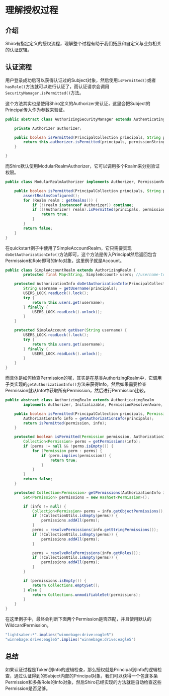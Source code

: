# 理解授权过程

## 介绍

Shiro有指定定义的授权流程，理解整个过程有助于我们拓展和自定义与业务相关的认证逻辑。

## 认证流程

用户登录成功后可以获得认证过的Subject对象，然后使用`isPermitted()`或者`hasRole()`方法就可以进行认证了，而认证请求会调用`SecurityManager.isPermitted()`方法。

这个方法其实也是使用Shiro定义的Authorizer来认证，这里会把Subject的Principal传入作为参数来验证。

```java
public abstract class AuthorizingSecurityManager extends AuthenticatingSecurityManager {

    private Authorizer authorizer;

    public boolean isPermitted(PrincipalCollection principals, String permissionString) {
        return this.authorizer.isPermitted(principals, permissionString);
    }

}
```	

而Shiro默认使用ModularRealmAuthorizer，它可以调用多个Realm来分别验证权限。

```java
public class ModularRealmAuthorizer implements Authorizer, PermissionResolverAware, RolePermissionResolverAware {

    public boolean isPermitted(PrincipalCollection principals, String permission) {
        assertRealmsConfigured();
        for (Realm realm : getRealms()) {
            if (!(realm instanceof Authorizer)) continue;
            if (((Authorizer) realm).isPermitted(principals, permission)) {
                return true;
            }
        }
        return false;
    }
}
```

在quickstart例子中使用了SimpleAccountRealm，它只需要实现`doGetAuthorizationInfo()`方法即可，这个方法是传入Principal然后返回包含Permission和Role即可的Info对象，这里例子就是Account。

```java
public class SimpleAccountRealm extends AuthorizingRealm {
    	protected final Map<String, SimpleAccount> users; //username-to-SimpleAccount

    protected AuthorizationInfo doGetAuthorizationInfo(PrincipalCollection principals) {
        String username = getUsername(principals);
        USERS_LOCK.readLock().lock();
        try {
            return this.users.get(username);
        } finally {
            USERS_LOCK.readLock().unlock();
        }
    }

    protected SimpleAccount getUser(String username) {
        USERS_LOCK.readLock().lock();
        try {
            return this.users.get(username);
        } finally {
            USERS_LOCK.readLock().unlock();
        }
    }
}
```

而具体是如何检查Permission的呢，其实是在基类AuthorizingRealm中，它调用子类实现的`getAuthorizationInfo()`方法来获得Info，然后如果需要检查Permission就从Info中获取所有Permission，然后进行Permission比较。

```java
public abstract class AuthorizingRealm extends AuthenticatingRealm
        implements Authorizer, Initializable, PermissionResolverAware, RolePermissionResolverAware {

    public boolean isPermitted(PrincipalCollection principals, Permission permission) {
        AuthorizationInfo info = getAuthorizationInfo(principals);
        return isPermitted(permission, info);
    }

    protected boolean isPermitted(Permission permission, AuthorizationInfo info) {
        Collection<Permission> perms = getPermissions(info);
        if (perms != null && !perms.isEmpty()) {
            for (Permission perm : perms) {
                if (perm.implies(permission)) {
                    return true;
                }
            }
        }
        return false;
    }

    protected Collection<Permission> getPermissions(AuthorizationInfo info) {
        Set<Permission> permissions = new HashSet<Permission>();

        if (info != null) {
            Collection<Permission> perms = info.getObjectPermissions();
            if (!CollectionUtils.isEmpty(perms)) {
                permissions.addAll(perms);
            }
            perms = resolvePermissions(info.getStringPermissions());
            if (!CollectionUtils.isEmpty(perms)) {
                permissions.addAll(perms);
            }

            perms = resolveRolePermissions(info.getRoles());
            if (!CollectionUtils.isEmpty(perms)) {
                permissions.addAll(perms);
            }
        }

        if (permissions.isEmpty()) {
            return Collections.emptySet();
        } else {
            return Collections.unmodifiableSet(permissions);
        }
    }
}
```

在这里例子中，最终会判断下面两个Permission是否匹配，并且使用默认的WildcardPermission。

```java
"lightsaber:*".implies("winnebage:drive:eagle5")
"winnebage:drive:eagle5".implies("winnebage:drive:eagle5")
```

## 总结

如果认证过程是Token到Info的逻辑检查，那么授权就是Principal到Info的逻辑检查，通过认证得到的Subject内部的Principal对象，我们可以获得一个包含多条Permission和多条Role的Info对象，然后Shiro已经实现的方法就是自动检查这些Permission是否足够。
